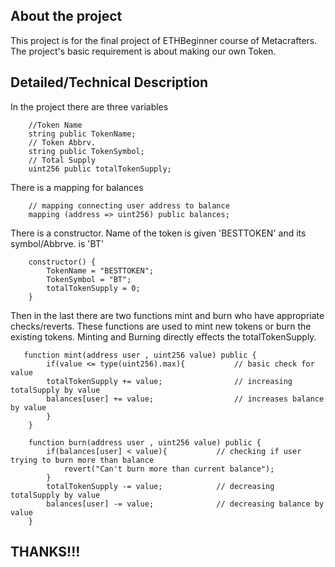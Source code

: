 ## About the project
This project is for the final project of ETHBeginner course of Metacrafters. The project's basic requirement is about making our own Token.

## Detailed/Technical Description
In the project there are three variables
```solidity
    //Token Name
    string public TokenName;
    // Token Abbrv.
    string public TokenSymbol;
    // Total Supply
    uint256 public totalTokenSupply;
```
There is a mapping for balances
```solidity
    // mapping connecting user address to balance
    mapping (address => uint256) public balances;
```
There is a constructor. Name of the token is given 'BESTTOKEN' and its symbol/Abbrve. is 'BT'
```solidity
    constructor() {
        TokenName = "BESTTOKEN";
        TokenSymbol = "BT";
        totalTokenSupply = 0;
    }
```
Then in the last there are two functions mint and burn who have appropriate checks/reverts. These functions are used to mint new tokens or burn the existing tokens. Minting and Burning directly effects the totalTokenSupply.
```solidity
   function mint(address user , uint256 value) public {
        if(value <= type(uint256).max){           // basic check for value
        totalTokenSupply += value;                // increasing totalSupply by value
        balances[user] += value;                  // increases balance by value
        }              
    }

    function burn(address user , uint256 value) public {
        if(balances[user] < value){           // checking if user trying to burn more than balance
            revert("Can't burn more than current balance");
        }
        totalTokenSupply -= value;            // decreasing totalSupply by value
        balances[user] -= value;              // decreasing balance by value
    }
```

## THANKS!!!
